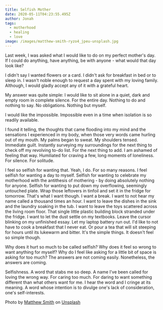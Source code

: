```yaml
---
title: Selfish Mother
date: 2020-05-11T04:23:55.495Z
author: Jonah
tags:
  - motherhood
  - healing
  - love
image: /images/matthew-smith-ryzo4_jpeu-unsplash.jpg
---
```

Last week, I was asked what I would like to do on my perfect mother's day. If I could do anything, have anything, be with anyone - what would that day look like? 

I didn't say I wanted flowers or a card. I didn't ask for breakfast in bed or to sleep in. I wasn't noble enough to request a day spent with my loving family. Although, I would gladly accept any of it with a grateful heart.

My answer was quite simple: I would like to sit alone in a quiet, dark and empty room in complete silence. For the entire day. Nothing to do and nothing to say. No obligations. Nothing but myself.  

I would like the impossible. Impossible even in a time when isolation is so readily available. 

I found it telling, the thoughts that came flooding into my mind and the sensations I experienced in my body, when those very words came hurling out of my mouth. My palms began to sweat. My shoulders tensed. Immediate guilt. Instantly surveying my surroundings for the next thing to check off my revolving to-do list. For the next thing to add. I am ashamed of feeling that way. Humiliated for craving a few, long moments of loneliness. For silence. For solitude. 

I feel so selfish for wanting that. Yeah, I do. For so many reasons. I feel selfish for wanting a day to myself. Selfish for wanting to celebrate my motherhood with the antithesis of mothering - by doing absolutely nothing for anyone. Selfish for wanting to put down my overflowing, seemingly untouched plate. Wrap those leftovers in tinfoil and set it in the fridge for tomorrow. That's what I want though. I want a break. I want to not hear my name called a thousand times an hour. I want to leave the dishes in the sink and the laundry soaking in the tub. I want to leave the toys scattered across the living room floor. That single little plastic building block stranded under the fridge. I want to let the dust settle on my textbooks. Leave the cursor blinking on my unfinished essay. Let my laptop battery run out. I'd like to not have to cook a breakfast that I never eat. Or pour a tea that will sit steeping for hours until its lukewarm and bitter. It's the simple things. It doesn't feel so simple though. 

Why does it hurt so much to be called selfish? Why does it feel so wrong to want anything for myself? Why do I feel like asking for a little bit of space is asking for too much? The answers are not coming easily. Nonetheless, the answers are coming.

Selfishness. A word that stabs me so deep. A name I've been called for loving the wrong way. For caring too much. For daring to want something different than what others want for me. I hear the word and I cringe at its meaning. A word whose intention is to divulge one's lack of consideration, one's self-interests. 

<!--StartFragment-->

Photo by [Matthew Smith](https://unsplash.com/@whale?utm_source=unsplash&utm_medium=referral&utm_content=creditCopyText) on [Unsplash](https://unsplash.com/s/photos/single-flower?utm_source=unsplash&utm_medium=referral&utm_content=creditCopyText)

<!--EndFragment-->